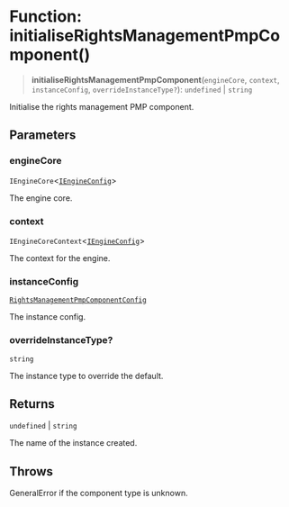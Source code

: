 # Function: initialiseRightsManagementPmpComponent()

> **initialiseRightsManagementPmpComponent**(`engineCore`, `context`, `instanceConfig`, `overrideInstanceType?`): `undefined` \| `string`

Initialise the rights management PMP component.

## Parameters

### engineCore

`IEngineCore`\<[`IEngineConfig`](../interfaces/IEngineConfig.md)\>

The engine core.

### context

`IEngineCoreContext`\<[`IEngineConfig`](../interfaces/IEngineConfig.md)\>

The context for the engine.

### instanceConfig

[`RightsManagementPmpComponentConfig`](../type-aliases/RightsManagementPmpComponentConfig.md)

The instance config.

### overrideInstanceType?

`string`

The instance type to override the default.

## Returns

`undefined` \| `string`

The name of the instance created.

## Throws

GeneralError if the component type is unknown.
